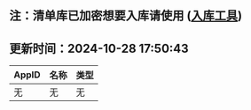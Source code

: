 ## 注：清单库已加密想要入库请使用 ([入库工具](https://github.com/BlankTMing/ManifestAutoUpdate/releases))

## 更新时间：2024-10-28 17:50:43
| AppID | 名称 | 类型  |
| :-------------------- | :----------------------------- | :----------- |
| 无 | 无 | 无 |
